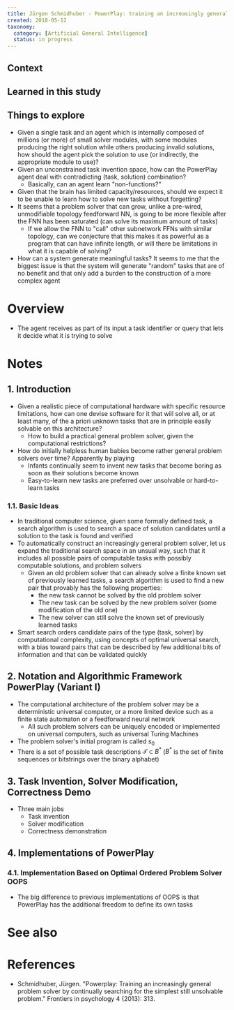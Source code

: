 ```yaml
---
title: Jürgen Schmidhuber - PowerPlay: training an increasingly general problem solver by continually searching for the simplest still unsolvable problem (2013)
created: 2018-05-12
taxonomy:
  category: [Artificial General Intelligence]
  status: in progress
---
```


## Context

## Learned in this study

## Things to explore
* Given a single task and an agent which is internally composed of millions (or more) of small solver modules, with some modules producing the right solution while others producing invalid solutions, how should the agent pick the solution to use (or indirectly, the appropriate module to use)?
* Given an unconstrained task invention space, how can the PowerPlay agent deal with contradicting (task, solution) combination?
	* Basically, can an agent learn "non-functions?"
* Given that the brain has limited capacity/resources, should we expect it to be unable to learn how to solve new tasks without forgetting?
* It seems that a problem solver that can grow, unlike a pre-wired, unmodifiable topology feedforward NN, is going to be more flexible after the FNN has been saturated (can solve its maximum amount of tasks)
	* If we allow the FNN to "call" other subnetwork FFNs with similar topology, can we conjecture that this makes it as powerful as a program that can have infinite length, or will there be limitations in what it is capable of solving?
* How can a system generate meaningful tasks? It seems to me that the biggest issue is that the system will generate "random" tasks that are of no benefit and that only add a burden to the construction of a more complex agent

# Overview
* The agent receives as part of its input a task identifier or query that lets it decide what it is trying to solve

# Notes
## 1. Introduction
* Given a realistic piece of computational hardware with specific resource limitations, how can one devise software for it that will solve all, or at least many, of the a priori unknown tasks that are in principle easily solvable on this architecture?
	* How to build a practical general problem solver, given the computational restrictions?
* How do initially helpless human babies become rather general problem solvers over time? Apparently by playing
	* Infants continually seem to invent new tasks that become boring as soon as their solutions become known
	* Easy-to-learn new tasks are preferred over unsolvable or hard-to-learn tasks

### 1.1. Basic Ideas
* In traditional computer science, given some formally defined task, a search algorithm is used to search a space of solution candidates until a solution to the task is found and verified
* To automatically construct an increasingly general problem solver, let us expand the traditional search space in an unsual way, such that it includes all possible pairs of computable tasks with possibly computable solutions, and problem solvers
	* Given an old problem solver that can already solve a finite known set of previously learned tasks, a search algorithm is used to find a new pair that provably has the following properties:
		* the new task cannot be solved by the old problem solver
		* The new task can be solved by the new problem solver (some modification of the old one)
		* The new solver can still solve the known set of previously learned tasks
* Smart search orders candidate pairs of the type (task, solver) by computational complexity, using concepts of optimal universal search, with a bias toward pairs that can be described by few additional bits of information and that can be validated quickly

## 2. Notation and Algorithmic Framework PowerPlay (Variant I)
* The computational architecture of the problem solver may be a deterministic universal computer, or a more limited device such as a finite state automaton or a feedforward neural network
	* All such problem solvers can be uniquely encoded or implemented on universal computers, such as universal Turing Machines
* The problem solver's initial program is called $s_0$
* There is a set of possible task descriptions $\mathcal{T} \subset B^*$ ($B^*$ is the set of finite sequences or bitstrings over the binary alphabet)

## 3. Task Invention, Solver Modification, Correctness Demo
* Three main jobs
	* Task invention
	* Solver modification
	* Correctness demonstration

## 4. Implementations of PowerPlay
### 4.1. Implementation Based on Optimal Ordered Problem Solver OOPS
* The big difference to previous implementations of OOPS is that PowerPlay has the additional freedom to define its own tasks

# See also

# References
* Schmidhuber, Jürgen. "Powerplay: Training an increasingly general problem solver by continually searching for the simplest still unsolvable problem." Frontiers in psychology 4 (2013): 313.
